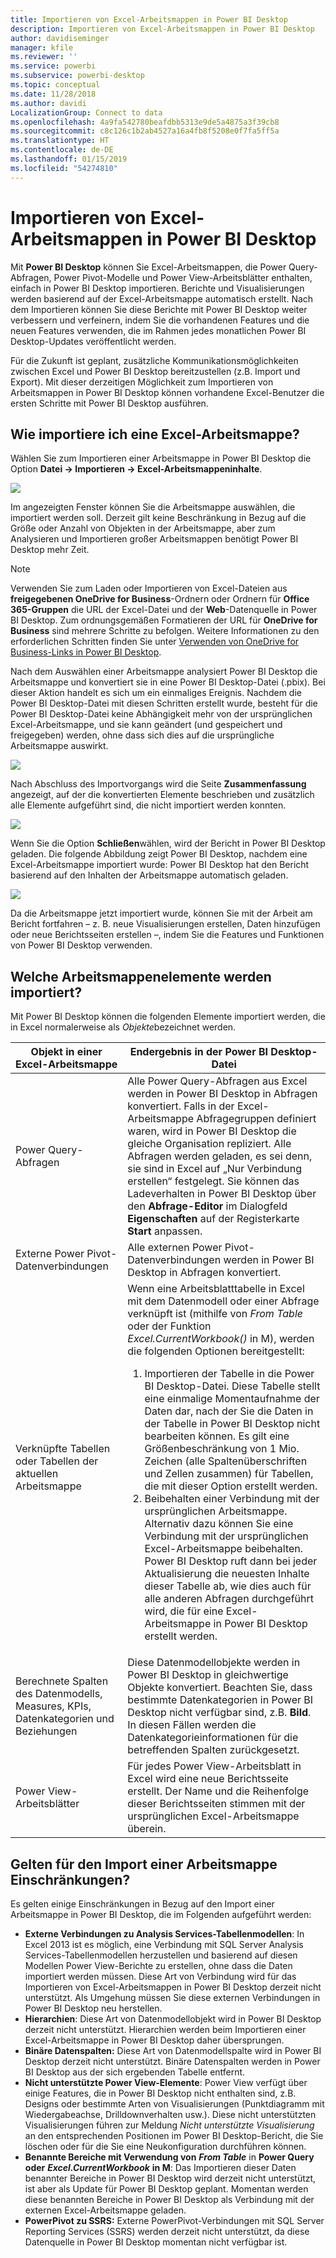 ```yaml
---
title: Importieren von Excel-Arbeitsmappen in Power BI Desktop
description: Importieren von Excel-Arbeitsmappen in Power BI Desktop
author: davidiseminger
manager: kfile
ms.reviewer: ''
ms.service: powerbi
ms.subservice: powerbi-desktop
ms.topic: conceptual
ms.date: 11/28/2018
ms.author: davidi
LocalizationGroup: Connect to data
ms.openlocfilehash: 4a9fa542780beafdbb5313e9de5a4875a3f39cb8
ms.sourcegitcommit: c8c126c1b2ab4527a16a4fb8f5208e0f7fa5ff5a
ms.translationtype: HT
ms.contentlocale: de-DE
ms.lasthandoff: 01/15/2019
ms.locfileid: "54274810"
---
```

# <a name="import-excel-workbooks-into-power-bi-desktop"></a>Importieren von Excel-Arbeitsmappen in Power BI Desktop
Mit **Power BI Desktop** können Sie Excel-Arbeitsmappen, die Power Query-Abfragen, Power Pivot-Modelle und Power View-Arbeitsblätter enthalten, einfach in Power BI Desktop importieren. Berichte und Visualisierungen werden basierend auf der Excel-Arbeitsmappe automatisch erstellt. Nach dem Importieren können Sie diese Berichte mit Power BI Desktop weiter verbessern und verfeinern, indem Sie die vorhandenen Features und die neuen Features verwenden, die im Rahmen jedes monatlichen Power BI Desktop-Updates veröffentlicht werden.

Für die Zukunft ist geplant, zusätzliche Kommunikationsmöglichkeiten zwischen Excel und Power BI Desktop bereitzustellen (z.B. Import und Export). Mit dieser derzeitigen Möglichkeit zum Importieren von Arbeitsmappen in Power BI Desktop können vorhandene Excel-Benutzer die ersten Schritte mit Power BI Desktop ausführen.

## <a name="how-do-i-import-an-excel-workbook"></a>Wie importiere ich eine Excel-Arbeitsmappe?
Wählen Sie zum Importieren einer Arbeitsmappe in Power BI Desktop die Option **Datei -\> Importieren -\> Excel-Arbeitsmappeninhalte**.

![](media/desktop-import-excel-workbooks/importexceltopbi_1.png)

Im angezeigten Fenster können Sie die Arbeitsmappe auswählen, die importiert werden soll. Derzeit gilt keine Beschränkung in Bezug auf die Größe oder Anzahl von Objekten in der Arbeitsmappe, aber zum Analysieren und Importieren großer Arbeitsmappen benötigt Power BI Desktop mehr Zeit.

> [!NOTE]
> Verwenden Sie zum Laden oder Importieren von Excel-Dateien aus **freigegebenen OneDrive for Business**-Ordnern oder Ordnern für **Office 365-Gruppen** die URL der Excel-Datei und der **Web**-Datenquelle in Power BI Desktop. Zum ordnungsgemäßen Formatieren der URL für **OneDrive for Business** sind mehrere Schritte zu befolgen. Weitere Informationen zu den erforderlichen Schritten finden Sie unter [Verwenden von OneDrive for Business-Links in Power BI Desktop](desktop-use-onedrive-business-links.md).
> 
> 

Nach dem Auswählen einer Arbeitsmappe analysiert Power BI Desktop die Arbeitsmappe und konvertiert sie in eine Power BI Desktop-Datei (.pbix). Bei dieser Aktion handelt es sich um ein einmaliges Ereignis. Nachdem die Power BI Desktop-Datei mit diesen Schritten erstellt wurde, besteht für die Power BI Desktop-Datei keine Abhängigkeit mehr von der ursprünglichen Excel-Arbeitsmappe, und sie kann geändert (und gespeichert und freigegeben) werden, ohne dass sich dies auf die ursprüngliche Arbeitsmappe auswirkt.

![](media/desktop-import-excel-workbooks/importexceltopbi_2.png)

Nach Abschluss des Importvorgangs wird die Seite **Zusammenfassung** angezeigt, auf der die konvertierten Elemente beschrieben und zusätzlich alle Elemente aufgeführt sind, die nicht importiert werden konnten.

![](media/desktop-import-excel-workbooks/importexceltopbi_3.png)

Wenn Sie die Option **Schließen**wählen, wird der Bericht in Power BI Desktop geladen. Die folgende Abbildung zeigt Power BI Desktop, nachdem eine Excel-Arbeitsmappe importiert wurde: Power BI Desktop hat den Bericht basierend auf den Inhalten der Arbeitsmappe automatisch geladen.

![](media/desktop-import-excel-workbooks/importexceltopbi_4.png)

Da die Arbeitsmappe jetzt importiert wurde, können Sie mit der Arbeit am Bericht fortfahren – z. B. neue Visualisierungen erstellen, Daten hinzufügen oder neue Berichtsseiten erstellen –, indem Sie die Features und Funktionen von Power BI Desktop verwenden.

## <a name="which-workbook-elements-are-imported"></a>Welche Arbeitsmappenelemente werden importiert?
Mit Power BI Desktop können die folgenden Elemente importiert werden, die in Excel normalerweise als *Objekte*bezeichnet werden.

| Objekt in einer Excel-Arbeitsmappe | Endergebnis in der Power BI Desktop-Datei |
| --- | --- |
| Power Query-Abfragen |Alle Power Query-Abfragen aus Excel werden in Power BI Desktop in Abfragen konvertiert. Falls in der Excel-Arbeitsmappe Abfragegruppen definiert waren, wird in Power BI Desktop die gleiche Organisation repliziert. Alle Abfragen werden geladen, es sei denn, sie sind in Excel auf „Nur Verbindung erstellen“ festgelegt. Sie können das Ladeverhalten in Power BI Desktop über den **Abfrage-Editor** im Dialogfeld **Eigenschaften** auf der Registerkarte **Start** anpassen. |
| Externe Power Pivot-Datenverbindungen |Alle externen Power Pivot-Datenverbindungen werden in Power BI Desktop in Abfragen konvertiert. |
| Verknüpfte Tabellen oder Tabellen der aktuellen Arbeitsmappe |Wenn eine Arbeitsblatttabelle in Excel mit dem Datenmodell oder einer Abfrage verknüpft ist (mithilfe von *From Table* oder der Funktion *Excel.CurrentWorkbook()* in M), werden die folgenden Optionen bereitgestellt: <ol><li>Importieren der Tabelle in die Power BI Desktop-Datei. Diese Tabelle stellt eine einmalige Momentaufnahme der Daten dar, nach der Sie die Daten in der Tabelle in Power BI Desktop nicht bearbeiten können. Es gilt eine Größenbeschränkung von 1 Mio. Zeichen (alle Spaltenüberschriften und Zellen zusammen) für Tabellen, die mit dieser Option erstellt werden.</li><li>Beibehalten einer Verbindung mit der ursprünglichen Arbeitsmappe. Alternativ dazu können Sie eine Verbindung mit der ursprünglichen Excel-Arbeitsmappe beibehalten. Power BI Desktop ruft dann bei jeder Aktualisierung die neuesten Inhalte dieser Tabelle ab, wie dies auch für alle anderen Abfragen durchgeführt wird, die für eine Excel-Arbeitsmappe in Power BI Desktop erstellt werden.</li></ul> |
| Berechnete Spalten des Datenmodells, Measures, KPIs, Datenkategorien und Beziehungen |Diese Datenmodellobjekte werden in Power BI Desktop in gleichwertige Objekte konvertiert. Beachten Sie, dass bestimmte Datenkategorien in Power BI Desktop nicht verfügbar sind, z.B. **Bild**. In diesen Fällen werden die Datenkategorieinformationen für die betreffenden Spalten zurückgesetzt. |
| Power View-Arbeitsblätter |Für jedes Power View-Arbeitsblatt in Excel wird eine neue Berichtsseite erstellt. Der Name und die Reihenfolge dieser Berichtsseiten stimmen mit der ursprünglichen Excel-Arbeitsmappe überein. |

## <a name="are-there-any-limitations-to-importing-a-workbook"></a>Gelten für den Import einer Arbeitsmappe Einschränkungen?
Es gelten einige Einschränkungen in Bezug auf den Import einer Arbeitsmappe in Power BI Desktop, die im Folgenden aufgeführt werden:

* **Externe Verbindungen zu Analysis Services-Tabellenmodellen**: In Excel 2013 ist es möglich, eine Verbindung mit SQL Server Analysis Services-Tabellenmodellen herzustellen und basierend auf diesen Modellen Power View-Berichte zu erstellen, ohne dass die Daten importiert werden müssen. Diese Art von Verbindung wird für das Importieren von Excel-Arbeitsmappen in Power BI Desktop derzeit nicht unterstützt. Als Umgehung müssen Sie diese externen Verbindungen in Power BI Desktop neu herstellen.
* **Hierarchien**: Diese Art von Datenmodellobjekt wird in Power BI Desktop derzeit nicht unterstützt. Hierarchien werden beim Importieren einer Excel-Arbeitsmappe in Power BI Desktop daher übersprungen.
* **Binäre Datenspalten:** Diese Art von Datenmodellspalte wird in Power BI Desktop derzeit nicht unterstützt. Binäre Datenspalten werden in Power BI Desktop aus der sich ergebenden Tabelle entfernt.
* **Nicht unterstützte Power View-Elemente**: Power View verfügt über einige Features, die in Power BI Desktop nicht enthalten sind, z.B. Designs oder bestimmte Arten von Visualisierungen (Punktdiagramm mit Wiedergabeachse, Drilldownverhalten usw.). Diese nicht unterstützten Visualisierungen führen zur Meldung *Nicht unterstützte Visualisierung* an den entsprechenden Positionen im Power BI Desktop-Bericht, die Sie löschen oder für die Sie eine Neukonfiguration durchführen können.
* **Benannte Bereiche mit Verwendung von** ***From Table*** in **Power Query oder** ***Excel.CurrentWorkbook*** **in M**: Das Importieren dieser Daten benannter Bereiche in Power BI Desktop wird derzeit nicht unterstützt, ist aber als Update für Power BI Desktop geplant. Momentan werden diese benannten Bereiche in Power BI Desktop als Verbindung mit der externen Excel-Arbeitsmappe geladen.
* **PowerPivot zu SSRS:** Externe PowerPivot-Verbindungen mit SQL Server Reporting Services (SSRS) werden derzeit nicht unterstützt, da diese Datenquelle in Power BI Desktop momentan nicht verfügbar ist.

